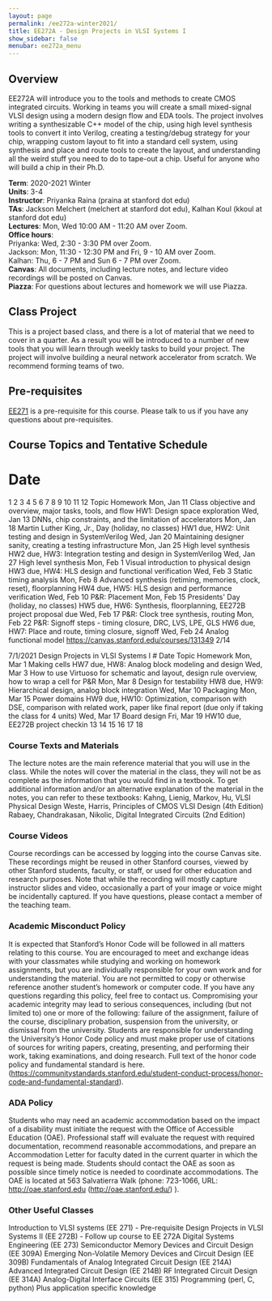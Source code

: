 ```yaml
---
layout: page
permalink: /ee272a-winter2021/
title: EE272A - Design Projects in VLSI Systems I
show_sidebar: false
menubar: ee272a_menu
---
```

## Overview
EE272A will introduce you to the tools and methods to create CMOS integrated circuits. Working in teams you will create a small mixed-signal VLSI design using a modern design flow and EDA tools. The project involves writing a synthesizable C++ model of the chip, using high level synthesis tools to convert it into Verilog, creating a testing/debug strategy for your chip, wrapping custom layout to fit into a standard cell system, using synthesis and place and route tools to create the layout, and understanding all the weird stuff you need to do to tape-out a chip. Useful for anyone who will build a chip in their Ph.D.

**Term**: 2020-2021 Winter  
**Units**: 3-4  
**Instructor**: Priyanka Raina (praina at stanford dot edu)  
**TAs**: Jackson Melchert (melchert at stanford dot edu), Kalhan Koul (kkoul at stanford dot edu)  
**Lectures**: Mon, Wed 10:00 AM - 11:20 AM over Zoom.   
**Office hours**:  
Priyanka: Wed, 2:30 - 3:30 PM over Zoom.  
Jackson: Mon, 11:30 - 12:30 PM and Fri, 9 - 10 AM over Zoom.  
Kalhan: Thu, 6 - 7 PM and Sun 6 - 7 PM over Zoom.  
**Canvas**: All documents, including lecture notes, and lecture video recordings will be posted on Canvas.   
**Piazza**: For questions about lectures and homework we will use Piazza.  

## Class Project
This is a project based class, and there is a lot of material that we need to cover in a quarter. As a result you will be introduced to a number of new tools that you will learn through weekly tasks to build your project. The project will involve building a neural network accelerator from scratch. We recommend forming teams of two.

## Pre-requisites  
[EE271](https://canvas.stanford.edu/courses/131349) is a pre-requisite for this course. Please talk to us if you have any questions about pre-requisites.

## Course Topics and Tentative Schedule
   # Date
1 2
3 4 5 6 7
8 9
10 11 12
Topic
Homework
    Mon, Jan 11
  Class objective and overview, major tasks, tools, and flow
  HW1: Design space exploration
   Wed, Jan 13
  DNNs, chip constraints, and the limitation of accelerators
     Mon, Jan 18
  Martin Luther King, Jr., Day (holiday, no classes)
  HW1 due, HW2: Unit testing and design in SystemVerilog
   Wed, Jan 20
  Maintaining designer sanity, creating a testing infrastructure
     Mon, Jan 25
  High level synthesis
  HW2 due, HW3: Integration testing and design in SystemVerilog
   Wed, Jan 27
  High level synthesis
     Mon, Feb 1
  Visual introduction to physical design
  HW3 due, HW4: HLS design and functional verification
  Wed, Feb 3
 Static timing analysis
     Mon, Feb 8
 Advanced synthesis (retiming, memories, clock, reset), floorplanning
 HW4 due, HW5: HLS design and performance verification
  Wed, Feb 10
 P&R: Placement
     Mon, Feb 15
 Presidents' Day (holiday, no classes)
 HW5 due, HW6: Synthesis, floorplanning, EE272B project proposal due
   Wed, Feb 17
  P&R: Clock tree synthesis, routing
     Mon, Feb 22
  P&R: Signoff steps - timing closure, DRC, LVS, LPE, GLS
  HW6 due, HW7: Place and route, timing closure, signoff
  Wed, Feb 24
 Analog functional model
                 https://canvas.stanford.edu/courses/131349
2/14

 7/1/2021 Design Projects in VLSI Systems I
    # Date
Topic
Homework
   Mon, Mar 1
 Making cells
   HW7 due, HW8: Analog block modeling and design
   Wed, Mar 3
 How to use Virtuoso for schematic and layout, design rule overview, how to wrap a cell for P&R
    Mon, Mar 8
  Design for testability
  HW8 due, HW9: Hierarchical design, analog block integration
  Wed, Mar 10
 Packaging
     Mon, Mar 15
 Power domains
 HW9 due, HW10: Optimization, comparison with DSE, comparison with related work, paper like final report (due only if taking the class for 4 units)
   Wed, Mar 17
  Board design
    Fri, Mar 19
  HW10 due, EE272B project checkin
13
14
15 16
17
18
### Course Texts and Materials
The lecture notes are the main reference material that you will use in the class. While the notes will cover the material in the class, they will not be as complete as the information that you would find in a textbook.
To get additional information and/or an alternative explanation of the material in the notes, you can refer to these textbooks:
Kahng, Lienig, Markov, Hu, VLSI Physical Design
Weste, Harris, Principles of CMOS VLSI Design (4th Edition)
Rabaey, Chandrakasan, Nikolic, Digital Integrated Circuits (2nd Edition)

### Course Videos
Course recordings can be accessed by logging into the course Canvas site. These recordings might be reused in other Stanford courses, viewed by other Stanford students, faculty, or staff, or used for other education and research purposes. Note that while the recording will mostly capture instructor slides and video, occasionally a part of your image or voice might be incidentally captured. If you have questions, please contact a member of the teaching team.

### Academic Misconduct Policy
It is expected that Stanford’s Honor Code will be followed in all matters relating to this course. You are encouraged to meet and exchange ideas with your classmates while studying and working on homework assignments, but you are individually responsible for your own work and for understanding the material. You are not permitted to copy or otherwise reference another student’s homework or computer code. If you have any questions regarding this policy, feel free to contact us.
Compromising your academic integrity may lead to serious consequences, including (but not limited to) one or more of the following: failure of the assignment, failure of the course, disciplinary probation, suspension from the university, or dismissal from the university.
Students are responsible for understanding the University’s Honor Code policy and must make proper use of citations of sources for writing papers, creating, presenting, and performing their work, taking examinations, and doing research.
Full text of the honor code policy and fundamental standard is here. (https://communitystandards.stanford.edu/student-conduct-process/honor-code-and-fundamental-standard).

### ADA Policy
Students who may need an academic accommodation based on the impact of a disability must initiate the request with the Office of Accessible Education (OAE). Professional staff will evaluate the request with required documentation, recommend reasonable accommodations, and prepare an Accommodation Letter for faculty dated in the current quarter in which the request is being made. Students should contact the OAE as soon as possible since timely notice is needed to coordinate accommodations. The OAE is located at 563 Salvatierra Walk (phone: 723-1066, URL: http://oae.stanford.edu (http://oae.stanford.edu/) ).

### Other Useful Classes
Introduction to VLSI systems (EE 271) - Pre-requisite
Design Projects in VLSI Systems II (EE 272B) - Follow up course to EE 272A Digital Systems Engineering (EE 273)
Semiconductor Memory Devices and Circuit Design (EE 309A)
Emerging Non-Volatile Memory Devices and Circuit Design (EE 309B) Fundamentals of Analog Integrated Circuit Design (EE 214A)
Advanced Integrated Circuit Design (EE 214B)
RF Integrated Circuit Design (EE 314A)
Analog-Digital Interface Circuits (EE 315)
Programming (perl, C, python)
Plus application specific knowledge

